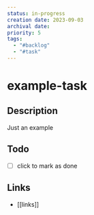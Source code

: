 ```yaml
---
status: in-progress
creation date: 2023-09-03
archival date:
priority: 5
tags:
  - "#backlog"
  - "#task"
---
```

# example-task

## Description

Just an example

## Todo

- [ ] click to mark as done

## Links

- [[links]]
